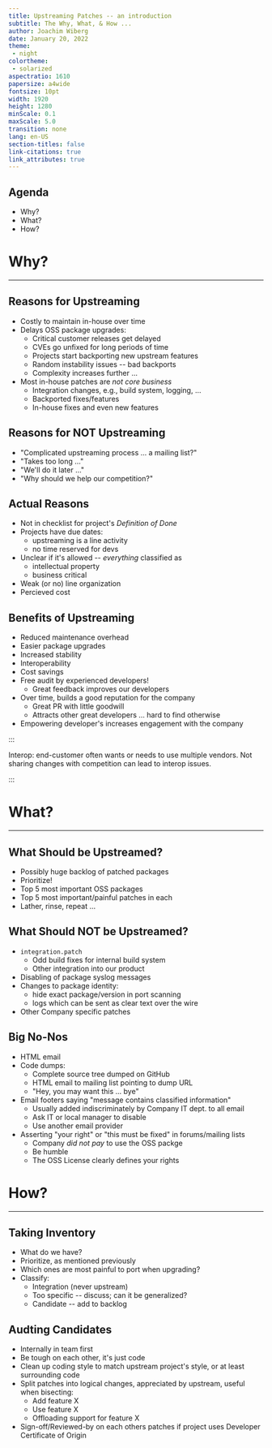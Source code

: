 ```yaml
---
title: Upstreaming Patches -- an introduction
subtitle: The Why, What, & How ...
author: Joachim Wiberg
date: January 20, 2022
theme:
 - night
colortheme:
 - solarized
aspectratio: 1610
papersize: a4wide
fontsize: 10pt
width: 1920
height: 1280
minScale: 0.1
maxScale: 5.0
transition: none
lang: en-US
section-titles: false
link-citations: true
link_attributes: true
---
```



## Agenda

 - Why?
 - What?
 - How?

# Why?

---

## Reasons for Upstreaming
 
  - Costly to maintain in-house over time
  - Delays OSS package upgrades:
    - Critical customer releases get delayed
    - CVEs go unfixed for long periods of time
    - Projects start backporting new upstream features
    - Random instability issues -- bad backports
    - Complexity increases further ...
  - Most in-house patches are *not core business*
    - Integration changes, e.g., build system, logging, ...
    - Backported fixes/features
    - In-house fixes and even new features

## Reasons for NOT Upstreaming

  - "Complicated upstreaming process ... a mailing list?"
  - "Takes too long ..."
  - "We'll do it later ..."
  - "Why should we help our competition?"

## Actual Reasons

  - Not in checklist for project's *Definition of Done*
  - Projects have due dates:
    - upstreaming is a line activity
	- no time reserved for devs
  - Unclear if it's allowed -- *everything* classified as
    - intellectual property
    - business critical
  - Weak (or no) line organization
  - Percieved cost
 
## Benefits of Upstreaming

  - Reduced maintenance overhead
  - Easier package upgrades
  - Increased stability
  - Interoperability
  - Cost savings
  - Free audit by experienced developers!
    - Great feedback improves our developers
  - Over time, builds a good reputation for the company
    - Great PR with little goodwill
    - Attracts other great developers ... hard to find otherwise
  - Empowering developer's increases engagement with the company

:::

Interop: end-customer often wants or needs to use multiple vendors.
Not sharing changes with competition can lead to interop issues.

:::

# What?

---

## What Should be Upstreamed?

  - Possibly huge backlog of patched packages
  - Prioritize!
  - Top 5 most important OSS packages
  - Top 5 most important/painful patches in each
  - Lather, rinse, repeat ...

## What Should NOT be Upstreamed?

  - `integration.patch`
    - Odd build fixes for internal build system
	- Other integration into our product
  - Disabling of package syslog messages
  - Changes to package identity:
    - hide exact package/version in port scanning
	- logs which can be sent as clear text over the wire
  - Other Company specific patches

## Big No-Nos

  - HTML email
  - Code dumps:
    - Complete source tree dumped on GitHub
	- HTML email to mailing list pointing to dump URL
	- "Hey, you may want this ... bye"
  - Email footers saying "message contains classified information"
    - Usually added indiscriminately by Company IT dept. to all email
	- Ask IT or local manager to disable
	- Use another email provider
  - Asserting "your right" or "this must be fixed" in forums/mailing lists
	- Company *did not pay* to use the OSS packge
    - Be humble
    - The OSS License clearly defines your rights

# How?

---


## Taking Inventory

  - What do we have?
  - Prioritize, as mentioned previously
  - Which ones are most painful to port when upgrading?
  - Classify:
    - Integration (never upstream)
	- Too specific -- discuss; can it be generalized?
	- Candidate -- add to backlog


## Audting Candidates

  - Internally in team first
  - Be tough on each other, it's just code
  - Clean up coding style to match upstream project's style, or at
    least surrounding code
  - Split patches into logical changes, appreciated by upstream,
      useful when bisecting:
    - Add feature X
    - Use feature X
    - Offloading support for feature X
  - Sign-off/Reviewed-by on each others patches if project uses
    Developer Certificate of Origin

